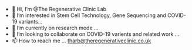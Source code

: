 - 👋 Hi, I’m @The Regenerative Clinic Lab
- 👀 I’m interested in Stem Cell Technology, Gene Sequencing and COVID-19 variants...
- 🌱 I’m currently on research mode ...
- 💞️ I’m looking to collaborate on COVID-19 varients and related work ...
- 📫 How to reach me ... tharb@theregenerativeclinic.co.uk

<!---
theregenerativeclinic/theregenerativeclinic is a ✨ special ✨ repository because its `README.md` (this file) appears on your GitHub profile.
You can click the Preview link to take a look at your changes.
--->
